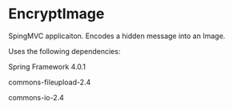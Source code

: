 # EncryptImage
SpingMVC applicaiton. Encodes a hidden message into an Image.

Uses the following dependencies:

Spring Framework 4.0.1

commons-fileupload-2.4

commons-io-2.4
